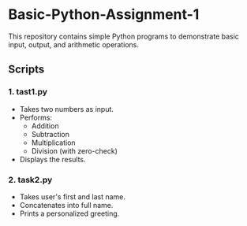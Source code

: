 # Basic-Python-Assignment-1
This repository contains simple Python programs to demonstrate basic input, output, and arithmetic operations.

## Scripts

### 1. tast1.py
- Takes two numbers as input.
- Performs:
  - Addition
  - Subtraction
  - Multiplication
  - Division (with zero-check)
- Displays the results.

### 2. task2.py
- Takes user's first and last name.
- Concatenates into full name.
- Prints a personalized greeting.

